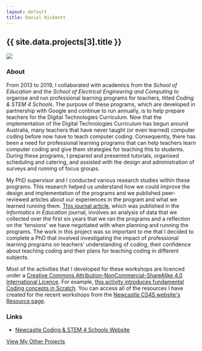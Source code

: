 ```yaml
---
layout: default
title: Daniel Hickmott
---
```


<div class="project-description">
    <h2>{{ site.data.projects[3].title }}</h2>
    <div class="row">
        <div class="col-md-4 offset-md-4">
            <img class = "img-fluid highlight-img border border-secondary" src = "{{ site.baseurl | append: '/projects/images/' | append: site.data.projects[3].imageFilePath }}">
        </div>
    </div>
    <h3>About</h3>
    <p>
        From 2013 to 2019, I collaborated with academics from the <em>School of Education</em> and the <em>School of Electrical Engineering and Computing</em> to organise and run professional learning programs for teachers, titled <em>Coding &amp; STEM 4 Schools</em>. 
        The purpose of these programs, which are developed in partnership with Google and continue to run annually, is to help prepare teachers for the Digital Technologies Curriculum.
        Now that the implementation of the Digital Technologies Curriculum has begun around Australia, many teachers that have never taught (or even learned) computer coding before now have to teach computer coding.
        Consequently, there has been a need for professional learning programs that can help teachers learn computer coding and give them strategies for teaching this to students.
        During these programs, I prepared and presented tutorials, organised scheduling and catering, and assisted with the design and administration of surveys and running of focus groups.
    </p>
    <p>
        My PhD supervisor and I conducted various research studies within these programs.
        This research helped us understand how we could improve the design and implementation of the programs and we published peer-reviewed articles about our experiences in the program and what we learned running them.
        <a href="{{ site.baseurl | append: '/publications/assessing-tpd' }}" class="text-info">This journal article</a>, which was published in the <em>Informatics in Education</em> journal, involves an analysis of data that we collected over the first six years that we ran the programs and a reflection on the &#39;tensions&#39; we have negotiated with when planning and running the programs.
        The work in this project was so important to me that I decided to complete a PhD that involved investigating the impact of professional learning programs on teachers&#39; understanding of coding, their confidence about teaching coding and their plans for teaching coding in different subjects.
    </p>
    <p>
        Most of the activities that I developed for these workshops are licenced under a <a href="https://creativecommons.org/licenses/by-nc-sa/4.0/" target="_blank" class="text-info">Creative Commons Attribution-NonCommercial-ShareAlike 4.0 International Licence</a>.
        For example, <a href="https://cs4s.github.io/intro-2017/day1/coding/Coding%20in%20Scratch%20Activity%20-%20Fundamental%20Coding%20Concepts.docx" target="_blank" class="text-info">this activity introduces fundamental Coding concepts in Scratch</a>.
        You can access all of the resources I have created for the recent workshops from the <a href="https://cs4s.github.io/resources" target="_blank" class="text-info">Newcastle CS4S website&#39;s Resource page</a>.
    </p>
    <h3>Links</h3>
    <ul>
        <li>
            <a href="https://cs4s.github.io/" target="_blank" class="text-info">Newcastle Coding &amp; STEM 4 Schools Website</a>
        </li>
    </ul>
    <a href="{{ site.baseurl | append: '/projects/' }}" class="btn btn-sm btn-info float-right">
        View My Other Projects
        <i class="fa fa-list project-icon"></i>
    </a>
</div>